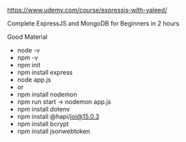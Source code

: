 https://www.udemy.com/course/expressjs-with-valeed/

Complete ExpressJS and MongoDB for Beginners in 2 hours

Good Material
- node -v
- npm -v
- npm init
- npm install express
- node app.js
- or
- npm install nodemon
- npm run start -> nodemon app.js
- npm install dotenv
- npm install @hapi/joi@15.0.3
- npm install bcrypt
- npm install jsonwebtoken
